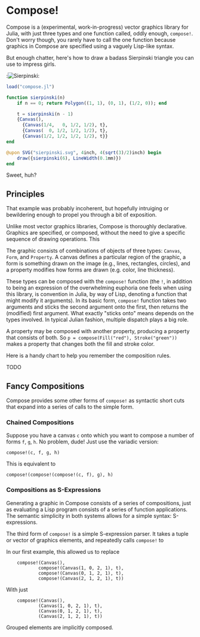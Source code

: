 
# Compose!

Compose is a (experimental, work-in-progress) vector graphics library for Julia,
with just three types and one function called, oddly enough, `compose!`.  Don't
worry though, you rarely have to call the one function because graphics in
Compose are specified using a vaguely Lisp-like syntax.

But enough chatter, here's how to draw a badass Sierpinski triangle you can use
to impress girls.

:![Sierpinski](https://github.com/dcjones/compose.jl/raw/example-images/sierpinski.svg):


```julia
load("compose.jl")

function sierpinski(n)
    if n == 0; return Polygon((1, 1), (0, 1), (1/2, 0)); end

    t = sierpinski(n - 1)
    {Canvas(),
      {Canvas(1/4,   0, 1/2, 1/2), t},
      {Canvas(  0, 1/2, 1/2, 1/2), t},
      {Canvas(1/2, 1/2, 1/2, 1/2), t}}
end

@upon SVG("sierpinski.svg", 4inch, 4(sqrt(3)/2)inch) begin
    draw({sierpinski(6), LineWidth(0.1mm)})
end
```

Sweet, huh?


## Principles

That example was probably incoherent, but hopefully intruiging or bewildering
enough to propel you through a bit of exposition.

Unlike most vector graphics libraries, Compose is thoroughly declarative.
Graphics are specified, or composed, without the need to give a specific
sequence of drawing operations. This 

The graphic consists of combinations of objects of three types: `Canvas`,
`Form`, and `Property`. A canvas defines a particular region of the graphic, a
form is something drawn on the image (e.g., lines, rectangles, circles), and a
property modifies how forms are drawn (e.g. color, line thickness).

These types can be composed with the `compose!` function (the `!`, in addition
to being an expression of the overwhelming euphoria one feels when using this
library, is convention in Julia, by way of Lisp, denoting a function that might
modify it arguments). In its basic form, `compose!` function takes two arguments
and sticks the second argument onto the first, then returns the (modified) first
argument. What exactly "sticks onto" means depends on the types involved. In
typical Julian fashion, multiple dispatch plays a big role.

A property may be composed with another property, producing a property that
consists of both. So `p = compose(Fill("red"), Stroke("green"))` makes a
property that changes both the fill and stroke color.

Here is a handy chart to help you remember the composition rules.

TODO

## Fancy Compositions

Compose provides some other forms of `compose!` as syntactic short cuts that
expand into a series of calls to the simple form.

### Chained Compositions

Suppose you have a canvas `c` onto which you want to compose a number of forms
`f`, `g`, `h`. No problem, dude! Just use the variadic version:

    compose!(c, f, g, h)

This is equivalent to

    compose!(compose!(compose!(c, f), g), h)


### Compositions as S-Expressions

Generating a graphic in Compose consists of a series of compositions, just as
evaluating a Lisp program consists of a series of function applications. The
semantic simplicity in both systems allows for a simple syntax: S-expressions.

The third form of `compose!` is a simple S-expression parser. It takes a tuple
or vector of graphics elements, and repeatedly calls `compose!` to 

In our first example, this allowed us to replace

        compose!(Canvas(),
                compose!(Canvas(1, 0, 2, 1), t),
                compose!(Canvas(0, 1, 2, 1), t),
                compose!(Canvas(2, 1, 2, 1), t))

With just

        compose!(Canvas(),
                (Canvas(1, 0, 2, 1), t),
                (Canvas(0, 1, 2, 1), t),
                (Canvas(2, 1, 2, 1), t))

Grouped elements are implicitly composed.

